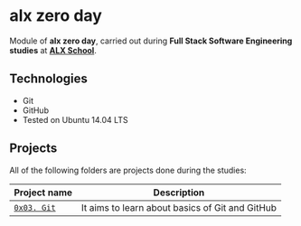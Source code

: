 # alx zero day

Module of **alx zero day**, carried out during **Full Stack Software Engineering studies** at **[ALX School](https://www.alxafrica.com)**.

## Technologies

* Git
* GitHub
* Tested on Ubuntu 14.04 LTS

## Projects

All of the following folders are projects done during the studies:

| Project name | Description |
| ------------ | ----------- |
| [`0x03. Git`](https://github.com/nazrawimedhin/alx-zero_day/tree/master/0x03-git) | It aims to learn about basics of Git and GitHub |
